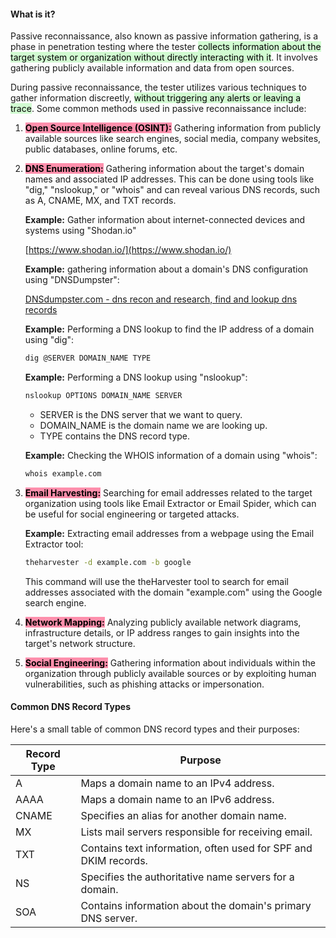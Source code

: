 #### What is it?
Passive reconnaissance, also known as passive information gathering, is a phase in penetration testing where the tester <mark style="background: #BBFABBA6;">collects information about the target system or organization without directly interacting with it</mark>. It involves gathering publicly available information and data from open sources.

During passive reconnaissance, the tester utilizes various techniques to gather information discreetly, <mark style="background: #BBFABBA6;">without triggering any alerts or leaving a trace</mark>. Some common methods used in passive reconnaissance include:

1. <mark style="background: #FF5582A6;">**Open Source Intelligence (OSINT):**</mark> Gathering information from publicly available sources like search engines, social media, company websites, public databases, online forums, etc.

2. <mark style="background: #FF5582A6;">**DNS Enumeration:**</mark> Gathering information about the target's domain names and associated IP addresses. This can be done using tools like "dig," "nslookup," or "whois" and can reveal various DNS records, such as A, CNAME, MX, and TXT records.

   **Example:** Gather information about internet-connected devices and systems using "Shodan.io"

   [https://www.shodan.io/](https://www.shodan.io/)

     **Example:** gathering information about a domain's DNS configuration using "DNSDumpster":

   [DNSdumpster.com - dns recon and research, find and lookup dns records](https://dnsdumpster.com/)
   
   **Example:** Performing a DNS lookup to find the IP address of a domain using "dig":

   ```bash
   dig @SERVER DOMAIN_NAME TYPE
   ```

   **Example:** Performing a DNS lookup using "nslookup":

   ```bash
   nslookup OPTIONS DOMAIN_NAME SERVER
   ```

   - SERVER is the DNS server that we want to query.
   - DOMAIN_NAME is the domain name we are looking up.
   - TYPE contains the DNS record type.

   **Example:** Checking the WHOIS information of a domain using "whois":

   ```bash
   whois example.com
   ```

1. <mark style="background: #FF5582A6;">**Email Harvesting:**</mark> Searching for email addresses related to the target organization using tools like Email Extractor or Email Spider, which can be useful for social engineering or targeted attacks.

   **Example:** Extracting email addresses from a webpage using the Email Extractor tool:

   ```bash
   theharvester -d example.com -b google
   ```

   This command will use the theHarvester tool to search for email addresses associated with the domain "example.com" using the Google search engine.

4. <mark style="background: #FF5582A6;">**Network Mapping:**</mark> Analyzing publicly available network diagrams, infrastructure details, or IP address ranges to gain insights into the target's network structure.

5. <mark style="background: #FF5582A6;">**Social Engineering:**</mark> Gathering information about individuals within the organization through publicly available sources or by exploiting human vulnerabilities, such as phishing attacks or impersonation.
#### Common DNS Record Types
Here's a small table of common DNS record types and their purposes:

| Record Type | Purpose |
|-------------|---------|
| A           | Maps a domain name to an IPv4 address. |
| AAAA        | Maps a domain name to an IPv6 address. |
| CNAME       | Specifies an alias for another domain name. |
| MX          | Lists mail servers responsible for receiving email. |
| TXT         | Contains text information, often used for SPF and DKIM records. |
| NS          | Specifies the authoritative name servers for a domain. |
| SOA         | Contains information about the domain's primary DNS server. |

